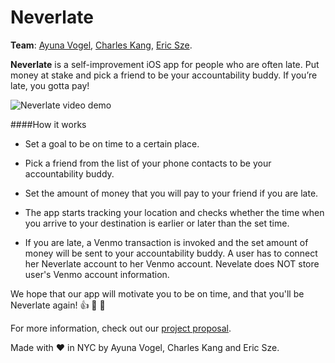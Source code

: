 # Neverlate


**Team**: [Ayuna Vogel](https://github.com/ayunav), [Charles Kang](https://github.com/charleshkang), [Eric Sze](https://github.com/ericysze).


**Neverlate** is a self-improvement iOS app for people who are often late. Put money at stake and pick a friend to be your accountability buddy. If you’re late, you gotta pay!  

![Neverlate video demo](https://github.com/ayunav/Neverlate/blob/master/NeverlateDemo.gif)

####How it works

* Set a goal to be on time to a certain place.

* Pick a friend from the list of your phone contacts to be your accountability buddy.

* Set the amount of money that you will pay to your friend if you are late.

* The app starts tracking your location and checks whether the time when you arrive to your destination is earlier or later than the set time.

* If you are late, a Venmo transaction is invoked and the set amount of money will be sent to your accountability buddy. A user has to connect her Neverlate account to her Venmo account. Nevelate does NOT store user's Venmo account information.

We hope that our app will motivate you to be on time, and that you'll be Neverlate again! 👍 👏 🎉

For more information, check out our [project proposal](https://github.com/ayunav/NeverLateApp/blob/master/NeverLateProjectProposal.md).


Made with ♥ ️in NYC by Ayuna Vogel, Charles Kang and Eric Sze.
